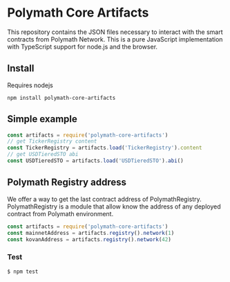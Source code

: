 # Polymath Core Artifacts

This repository contains the JSON files necessary to interact with the smart contracts from Polymath Network. This is a pure JavaScript implementation with TypeScript support for node.js and the browser.

## Install

Requires nodejs

    npm install polymath-core-artifacts

## Simple example

```js
const artifacts = require('polymath-core-artifacts')
// get TickerRegistry content
const TickerRegistry = artifacts.load('TickerRegistry').content
// get USDTieredSTO abi
const USDTieredSTO = artifacts.load('USDTieredSTO').abi()
```

## Polymath Registry address

We offer a way to get the last contract address of PolymathRegistry.
PolymathRegistry is a module that allow know the address of any deployed contract from Polymath environment.

```js
const artifacts = require('polymath-core-artifacts')
const mainnetAddress = artifacts.registry().network(1)
const kovanAddress = artifacts.registry().network(42)
```

### Test

```js
$ npm test
```
